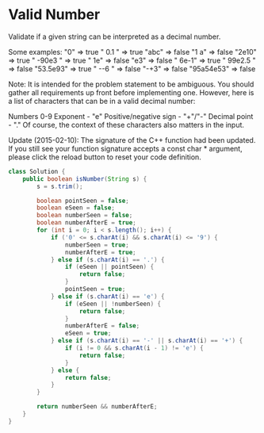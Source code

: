 # Valid Number

Validate if a given string can be interpreted as a decimal number.

Some examples:
"0" => true
" 0.1 " => true
"abc" => false
"1 a" => false
"2e10" => true
" -90e3   " => true
" 1e" => false
"e3" => false
" 6e-1" => true
" 99e2.5 " => false
"53.5e93" => true
" --6 " => false
"-+3" => false
"95a54e53" => false

Note: It is intended for the problem statement to be ambiguous. You should gather all requirements up front before implementing one. However, here is a list of characters that can be in a valid decimal number:

Numbers 0-9
Exponent - "e"
Positive/negative sign - "+"/"-"
Decimal point - "."
Of course, the context of these characters also matters in the input.

Update (2015-02-10):
The signature of the C++ function had been updated. If you still see your function signature accepts a const char * argument, please click the reload button to reset your code definition.



```java
class Solution {
    public boolean isNumber(String s) {
        s = s.trim();

        boolean pointSeen = false;
        boolean eSeen = false;
        boolean numberSeen = false;
        boolean numberAfterE = true;
        for (int i = 0; i < s.length(); i++) {
            if ('0' <= s.charAt(i) && s.charAt(i) <= '9') {
                numberSeen = true;
                numberAfterE = true;
            } else if (s.charAt(i) == '.') {
                if (eSeen || pointSeen) {
                    return false;
                }
                pointSeen = true;
            } else if (s.charAt(i) == 'e') {
                if (eSeen || !numberSeen) {
                    return false;
                }
                numberAfterE = false;
                eSeen = true;
            } else if (s.charAt(i) == '-' || s.charAt(i) == '+') {
                if (i != 0 && s.charAt(i - 1) != 'e') {
                    return false;
                }
            } else {
                return false;
            }
        }

        return numberSeen && numberAfterE;
    }
}
```